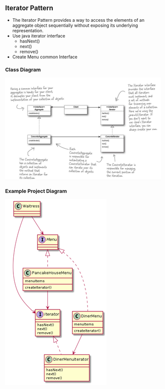 ## Iterator Pattern 
+ The Iterator Pattern provides a way to access the elements of an aggregate object sequentially without exposing its underlying representation.
+ Use java iterator interface
  + hasNext()
  + next()
  + remove()
+ Create Menu common Interface

### Class Diagram
![alt_image](/iterator-pattern/design/iterator-pattern.png)


### Example Project Diagram
![alt_image](/iterator-pattern/design/class_diagram.png)